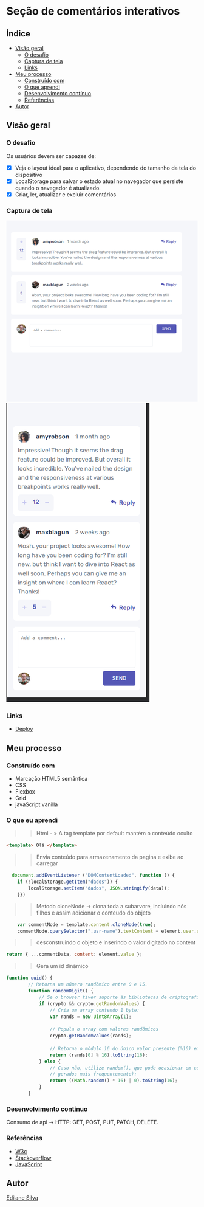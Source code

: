 # Seção de comentários interativos

## Índice

- [Visão geral](#visão-geral)
  - [O desafio](#o-desafio)
  - [Captura de tela](#captura-de-tela)
  - [Links](#links)
- [Meu processo](#meu-processo)
  - [Construído com](#construído-com)
  - [O que aprendi](#o-que-aprendi)
  - [Desenvolvimento contínuo](#desenvolvimento-contínuo)
  - [Referências](#referências)
- [Autor](#autor)


## Visão geral

### O desafio

Os usuários devem ser capazes de:

- [x] Veja o layout ideal para o aplicativo, dependendo do tamanho da tela do dispositivo
- [x] LocalStorage para salvar o estado atual no navegador que persiste quando o navegador é atualizado.
- [x] Criar, ler, atualizar e excluir comentários 

### Captura de tela

![](desktop-screeshot.PNG)
![](screeshot-mobile.PNG)



### Links

- [Deploy](https://edilanesilva.github.io/Secao-comentarios-interativos/)

## Meu processo

### Construído com

- Marcação HTML5 semântica
- CSS
- Flexbox
- Grid
- javaScript vanilla
  
### O que eu aprendi

>> Html - > A tag template por default mantém o conteúdo oculto

```html
<template> Olá </template>
```
>> Envia conteúdo para armazenamento da pagina  e exibe ao carregar
```js
  document.addEventListener ("DOMContentLoaded", function () {
	if (!localStorage.getItem("dados")) {
		localStorage.setItem("dados", JSON.stringify(data));
	}})
```
>> Metodo cloneNode -> clona toda a subarvore, incluindo nós filhos e assim adicionar o conteudo do objeto
```js
	var commentNode = template.content.cloneNode(true);
	commentNode.querySelector(".usr-name").textContent = element.user.username;

```
>> desconstruindo o objeto e inserindo o valor digitado no content
```js
return { ...commentData, content: element.value };
```
>> Gera um id dinâmico
```js
function uuid() {
		// Retorna um número randômico entre 0 e 15.
		function randomDigit() {
			// Se o browser tiver suporte às bibliotecas de criptografia, utilize-as;
			if (crypto && crypto.getRandomValues) {
				// Cria um array contendo 1 byte:
				var rands = new Uint8Array(1);

				// Popula o array com valores randômicos
				crypto.getRandomValues(rands);

				// Retorna o módulo 16 do único valor presente (%16) em formato hexadecimal
				return (rands[0] % 16).toString(16);
			} else {
				// Caso não, utilize random(), que pode ocasionar em colisões (mesmos valores
				// gerados mais frequentemente):
				return ((Math.random() * 16) | 0).toString(16);
			}
		}
```

### Desenvolvimento contínuo

 <p>Consumo de api -> HTTP: GET, POST, PUT, PATCH, DELETE.</p>


### Referências

- [W3c](https://www.w3schools.com/)
- [Stackoverflow](https://stackoverflow.com/)
- [JavaScript](https://developer.mozilla.org/pt-BR/docs/Web/JavaScript)

## Autor
[Edilane Silva](https://www.linkedin.com/in/edilane-silva/)
